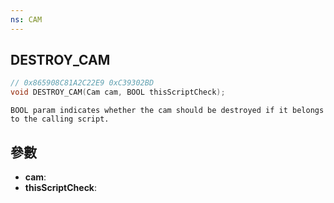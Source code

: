 ```yaml
---
ns: CAM
---
```

## DESTROY_CAM

```c
// 0x865908C81A2C22E9 0xC39302BD
void DESTROY_CAM(Cam cam, BOOL thisScriptCheck);
```

```
BOOL param indicates whether the cam should be destroyed if it belongs to the calling script.  
```

## 參數
* **cam**: 
* **thisScriptCheck**: 

